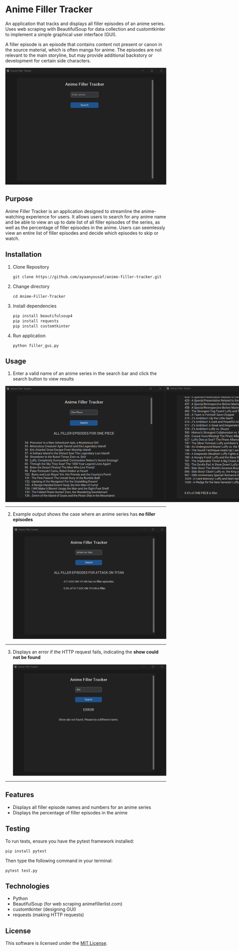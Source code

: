# Anime Filler Tracker

An application that tracks and displays all filler episodes of an anime series. Uses web scraping with BeautifulSoup for data collection and customtkinter to implement a simple graphical user interface (GUI).

A filler episode is an episode that contains content not present or canon in the source material, which is often manga for anime. The episodes are not relevant to the main storyline, but may provide additional backstory or development for certain side characters.

<img src="screenshots/ex1.png" alt="Example 1" width="700"/>

## Purpose

Anime Filler Tracker is an application designed to streamline the anime-watching experience for users. It allows users to search for any anime name and be able to view an up to date list of all filler episodes of the series, as well as the percentage of filler episodes in the anime. Users can seemlessly view an entire list of filler episodes and decide which episodes to skip or watch.

## Installation 
1. Clone Repository
     ```
     git clone https://github.com/ayaanyousaf/anime-filler-tracker.git
     ```
3. Change directory
     ```
     cd Anime-Filler-Tracker
     ```
5. Install dependencies
     ```
     pip install beautifulsoup4
     pip install requests
     pip install customtkinter
     ```

7. Run application
     ```
     python filler_gui.py
     ```

## Usage 
1. Enter a valid name of an anime series in the search bar and click the search button to view results
<div style="display: flex; justify-content: space-between;">
  <img src="screenshots/ex2.png" alt="Search and Results" width="500"/>
  <img src="screenshots/ex3.png" alt="Scrolled View" width="500"/>
</div>
<hr>

2. Example output shows the case where an anime series has <b>no filler episodes</b>

   <img src="screenshots/ex5.png" alt="No Filler Episodes" width="550"/>
<hr>

3. Displays an error if the HTTP request fails, indicating the <b>show could not be found</b>

   <img src="screenshots/ex4.png" alt="Show Not Found" width="550"/>
<hr>

## Features
* Displays all filler episode names and numbers for an anime series
* Displays the percentage of filler episodes in the anime

## Testing 
To run tests, ensure you have the pytest framework installed: 
```
pip install pytest
```
Then type the following command in your terminal: 
```
pytest test.py
```

## Technologies 
- Python
- BeautifulSoup (for web scraping animefillerlist.com)
- customtkinter (designing GUI)
- requests (making HTTP requests)

## License 
This software is licensed under the [MIT License](LICENSE).
